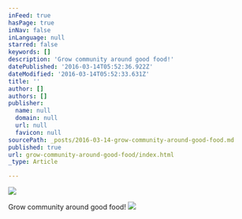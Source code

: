 ```yaml
---
inFeed: true
hasPage: true
inNav: false
inLanguage: null
starred: false
keywords: []
description: 'Grow community around good food!'
datePublished: '2016-03-14T05:52:36.922Z'
dateModified: '2016-03-14T05:52:33.631Z'
title: ''
author: []
authors: []
publisher:
  name: null
  domain: null
  url: null
  favicon: null
sourcePath: _posts/2016-03-14-grow-community-around-good-food.md
published: true
url: grow-community-around-good-food/index.html
_type: Article

---
```

![](https://the-grid-user-content.s3-us-west-2.amazonaws.com/41d970c7-ea0f-428f-85ca-e185246defe7.jpg)

Grow community around good food!
![](https://the-grid-user-content.s3-us-west-2.amazonaws.com/aaba8a27-0996-4dd1-9ce1-5a086bb82026.jpg)